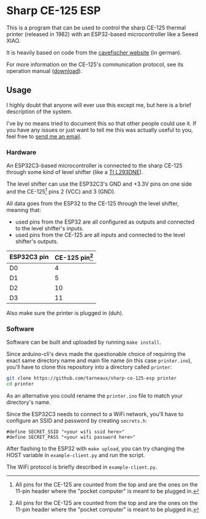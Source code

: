 # Sharp CE-125 ESP

This is a program that can be used to control the sharp CE-125 thermal printer
(released in 1982) with an ESP32-based microcontroller like a Seeed XIAO.

It is heavily based on code from the
[cavefischer website](http://www.cavefischer.at/spc/html/CE-125_Print-to.html)
(in german).

For more information on the CE-125's communication protocol, see its operation
manual ([download](https://www.usersmanualguide.com/sharp/calculator/ce-125)).

## Usage

I highly doubt that anyone will ever use this except me, but here is a brief
description of the system.

I've by no means tried to document this so that other people could use it. If 
you have any issues or just want to tell me this was actually useful to you,
feel free to [send me an email](https://tarneo.fr/).

### Hardware

An ESP32C3-based microcontroller is connected to the sharp CE-125 through some
kind of level shifter (like a
[TI L293DNE](https://www.ti.com/product/L293D/part-details/L293DNE)).

The level shifter can use the ESP32C3's GND and +3.3V pins on one side and the
CE-125[^1] pins 2 (VCC) and 3 (GND).

All data goes from the ESP32 to the CE-125 through the level shifter, meaning
that:
- used pins from the ESP32 are all configured as outputs and connected to the
  level shifter's inputs.
- used pins from the CE-125 are all inputs and connected to the level shifter's
  outputs.


| ESP32C3 pin | CE-125 pin[^1] |
|-------------|----------------|
| D0          | 4              |
| D1          | 5              |
| D2          | 10             |
| D3          | 11             |

Also make sure the printer is plugged in (duh).

### Software

Software can be built and uploaded by running `make install`.

Since arduino-cli's devs made the questionable choice of requiring the exact
same directory name and main file name (in this case `printer.ino`), you'll have
to clone this repository into a directory called `printer`:
```sh
git clone https://github.com/tarneaux/sharp-ce-125-esp printer
cd printer
```
As an alternative you could rename the `printer.ino` file to match your
directory's name.

Since the ESP32C3 needs to connect to a WiFi network, you'll have to configure
an SSID and password by creating `secrets.h`:
```
#define SECRET_SSID "<your wifi ssid here>"
#define SECRET_PASS "<your wifi password here>"
```

After flashing to the ESP32 with `make upload`, you can try changing the HOST
variable in `example-client.py` and run the script.

The WiFi protocol is briefly described in `example-client.py`.

[^1]: All pins for the CE-125 are counted from the top and are the ones on the
    11-pin header where the "pocket computer" is meant to be plugged in.
